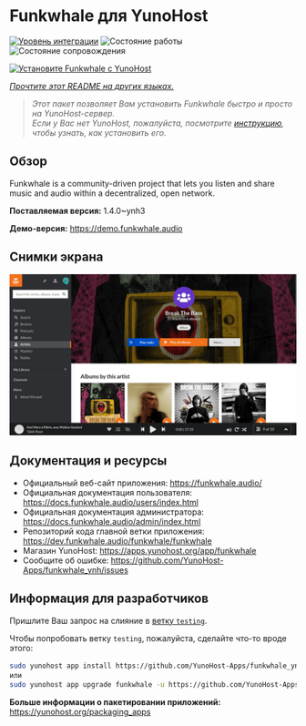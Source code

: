 <!--
Важно: этот README был автоматически сгенерирован <https://github.com/YunoHost/apps/tree/master/tools/readme_generator>
Он НЕ ДОЛЖЕН редактироваться вручную.
-->

# Funkwhale для YunoHost

[![Уровень интеграции](https://dash.yunohost.org/integration/funkwhale.svg)](https://ci-apps.yunohost.org/ci/apps/funkwhale/) ![Состояние работы](https://ci-apps.yunohost.org/ci/badges/funkwhale.status.svg) ![Состояние сопровождения](https://ci-apps.yunohost.org/ci/badges/funkwhale.maintain.svg)

[![Установите Funkwhale с YunoHost](https://install-app.yunohost.org/install-with-yunohost.svg)](https://install-app.yunohost.org/?app=funkwhale)

*[Прочтите этот README на других языках.](./ALL_README.md)*

> *Этот пакет позволяет Вам установить Funkwhale быстро и просто на YunoHost-сервер.*  
> *Если у Вас нет YunoHost, пожалуйста, посмотрите [инструкцию](https://yunohost.org/install), чтобы узнать, как установить его.*

## Обзор

Funkwhale is a community-driven project that lets you listen and share music and audio within a decentralized, open network. 

**Поставляемая версия:** 1.4.0~ynh3

**Демо-версия:** <https://demo.funkwhale.audio>

## Снимки экрана

![Снимок экрана Funkwhale](./doc/screenshots/screenshot1.png)

## Документация и ресурсы

- Официальный веб-сайт приложения: <https://funkwhale.audio/>
- Официальная документация пользователя: <https://docs.funkwhale.audio/users/index.html>
- Официальная документация администратора: <https://docs.funkwhale.audio/admin/index.html>
- Репозиторий кода главной ветки приложения: <https://dev.funkwhale.audio/funkwhale/funkwhale>
- Магазин YunoHost: <https://apps.yunohost.org/app/funkwhale>
- Сообщите об ошибке: <https://github.com/YunoHost-Apps/funkwhale_ynh/issues>

## Информация для разработчиков

Пришлите Ваш запрос на слияние в [ветку `testing`](https://github.com/YunoHost-Apps/funkwhale_ynh/tree/testing).

Чтобы попробовать ветку `testing`, пожалуйста, сделайте что-то вроде этого:

```bash
sudo yunohost app install https://github.com/YunoHost-Apps/funkwhale_ynh/tree/testing --debug
или
sudo yunohost app upgrade funkwhale -u https://github.com/YunoHost-Apps/funkwhale_ynh/tree/testing --debug
```

**Больше информации о пакетировании приложений:** <https://yunohost.org/packaging_apps>
